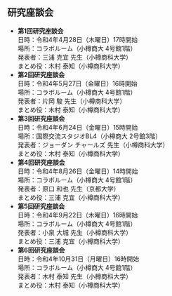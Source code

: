 ## 研究座談会

- **第1回研究座談会**  
	日時：令和4年4月28日（木曜日）17時開始  
	場所：コラボルーム（小樽商大 4号館1階）  
	発表者：三浦 克宜 先生（小樽商科大学）  
	まとめ役：木村 泰知（小樽商科大学）
- **第2回研究座談会**  
	日時：令和4年5月27日（金曜日）16時開始  
	場所：コラボルーム（小樽商大 4号館1階）  
	発表者：片岡 駿 先生（小樽商科大学）  
	まとめ役：木村 泰知（小樽商科大学）
- **第3回研究座談会**  
	日時：令和4年6月24日（金曜日）15時開始  
	場所：国際交流スタジオBL4（小樽商大 2号館3階）  
	発表者：ジョーダン チャールズ 先生（小樽商科大学）  
	まとめ役：木村 泰知（小樽商科大学）
- **第4回研究座談会**  
	日時：令和4年8月26日（金曜日）14時開始  
	場所：コラボルーム（小樽商大 4号館1階）  
	発表者：原口 和也 先生（京都大学）  
	まとめ役：三浦 克宜（小樽商科大学）
- **第5回研究座談会**  
	日時：令和4年9月22日（木曜日）16時開始  
	場所：コラボルーム（小樽商大 4号館1階）  
	発表者：小泉 大城 先生（小樽商科大学）  
	まとめ役：三浦 克宜（小樽商科大学）
- **第6回研究座談会**  
	日時：令和4年10月31日（月曜日）16時開始  
	場所：コラボルーム（小樽商大 4号館1階）  
	発表者：木村 泰知 先生（小樽商科大学）  
	まとめ役：木村 泰知（小樽商科大学）

